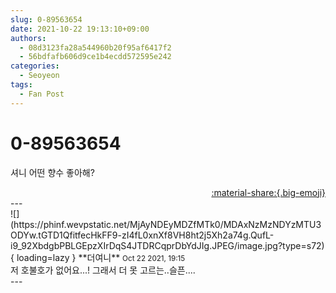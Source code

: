 ```yaml
---
slug: 0-89563654
date: 2021-10-22 19:13:10+09:00
authors:
  - 08d3123fa28a544960b20f95af6417f2
  - 56bdfafb606d9ce1b4ecdd572595e242
categories:
  - Seoyeon
tags:
  - Fan Post
---
```


# 0-89563654

<div class="post-container" markdown="1">
<div class="content-container md-sidebar__scrollwrap" markdown="1">

셔니 어떤 향수 좋아해?

</div>
</div>

<div style="text-align: right;" markdown="1">
<a href="https://weverse.io/fromis9/fanpost/0-89563654" style="text-align: right;">:material-share:{.big-emoji}</a>
</div>
---

<div class="comments-container md-sidebar__scrollwrap" markdown="1">
<div class="comment" markdown="1">
<div class='id-container' markdown="1">
![](https://phinf.wevpstatic.net/MjAyNDEyMDZfMTk0/MDAxNzMzNDYzMTU3ODYw.tGTD1QfitfecHkFF9-zI4fL0xnXf8VH8ht2j5Xh2a74g.QufL-i9_92XbdgbPBLGEpzXIrDqS4JTDRCqprDbYdJIg.JPEG/image.jpg?type=s72){ loading=lazy }
**<span class="artist">더여니</span>** <small>Oct 22 2021, 19:15</small><br>
</div>
<div class='comment-body' markdown="1">
저 호불호가 없어요...! 그래서 더 못 고르는..슬픈....
</div>
</div>
</div>
---
